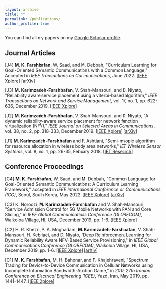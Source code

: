 ```yaml
---
layout: archive
title: ""
permalink: /publications/
author_profile: true
---
```


You can find all my papers on my [Google Scholar profile](https://scholar.google.com/citations?user=dP68FIkAAAAJ&hl=en&oi=ao).

Journal Articles
---------------------

[J4] **M. K. Farshbafan**, W. Saad, and M. Debbah, "Curriculum Learning for Goal-Oriented Semantic Communications with a Common Language," Accepted in *IEEE Transactions on Communications*, June 2022. [[IEEE Xplore](https://ieeexplore.ieee.org/document/10016636)] [[arXiv](https://arxiv.org/abs/2204.10429)]

[J3] **M. Karimzadeh-Farshbafan**, V. Shah-Mansouri, and D. Niyato, "Reliability aware service placement using a viterbi-based algorithm," *IEEE Transactions on Network and Service Management*, vol. 17, no. 1, pp. 622-636, December 2019. [[IEEE Xplore](https://ieeexplore.ieee.org/abstract/document/8933111)]

[J2] **M. Karimzadeh-Farshbafan**, V. Shah-Mansouri, and D. Niyato, "A dynamic reliability-aware service placement for network function virtualization (NFV)," *IEEE Journal on Selected Areas in Communications*, vol. 38, no. 2, pp. 318-333, December 2019. [[IEEE Xplore](https://ieeexplore.ieee.org/abstract/document/8932394?casa_token=9l5UJtCgibYAAAAA:63kEsb7kOtXw2fMlxHeSKlM4MmiXCy2ypSgjrosRN8Wo1-TrRWUa1Baq43LwzzxjLqjv1d7uEQ)] [[arXiv](https://arxiv.org/abs/1911.06532)]

[J1] **M. Karimzadeh-Farshbafan** and F. Ashtiani, "Semi-myopic algorithm for resource allocation in wireless body area networks," *IET Wireless Sensor Systems*, vol. 8, no. 1, pp. 26-35, Febuary 2018. [[IET Research](https://ietresearch.onlinelibrary.wiley.com/doi/full/10.1049/iet-wss.2017.0063)]

Conference Proceedings
---------------------

[C4] **M. K. Farshbafan**, W. Saad, and M. Debbah, "Common Language for Goal-Oriented Semantic Communications: A Curriculum Learning Framework," accepted in *IEEE International Conference on Communications (ICC)*, Seoul, South Korea, May 2022. [[IEEE Xplore](https://ieeexplore.ieee.org/document/9838724)] [[arXiv](https://arxiv.org/abs/2111.08051)]

[C3] K. Noroozi, **M. Karimzadeh-Farshbafan** and V. Shah-Mansouri, "Service Admission Control for 5G Mobile Networks with RAN and Core Slicing," in *IEEE Global Communications Conference (GLOBECOM)*, Waikoloa Village, HI, USA, December 2019, pp. 1-6. [[IEEE Xplore](https://ieeexplore.ieee.org/abstract/document/9013617)]

[C2] H. R. Khezri, P. A. Moghadam, **M. Karimzadeh-Farshbafan**, V. Shah-Mansouri, H. Kebriaei, and D. Niyato, "Deep Reinforcement Learning for Dynamic Reliability Aware NFV-Based Service Provisioning," in *IEEE Global Communications Conference (GLOBECOM)*, Waikoloa Village, HI, USA, December 2019, pp. 1-6. [[IEEE Xplore](https://ieeexplore.ieee.org/abstract/document/9013214)] [[arXiv](https://arxiv.org/abs/1812.00737)]

[C1] **M. K. Farshbafan**, M. H. Bahonar, and F. Khajehraveni, "Spectrum Trading for Device-to-Device Communication in Cellular Networks using Incomplete Information Bandwidth-Auction Game," in *2019 27th Iranian Conference on Electrical Engineering (ICEE)*, Yazd, Iran, May 2019, pp. 1441-1447. [[IEEE Xplore](https://ieeexplore.ieee.org/abstract/document/8786475)]
